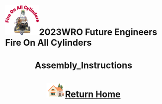 ![LOGO](../../other/img/logo.png)2023WRO Future Engineers Fire On All Cylinders  
====
# <div align="center">Assembly_Instructions</div> 


# <div align="center">![HOME](./other/img/Home.png)[Return Home](../)</div>  
